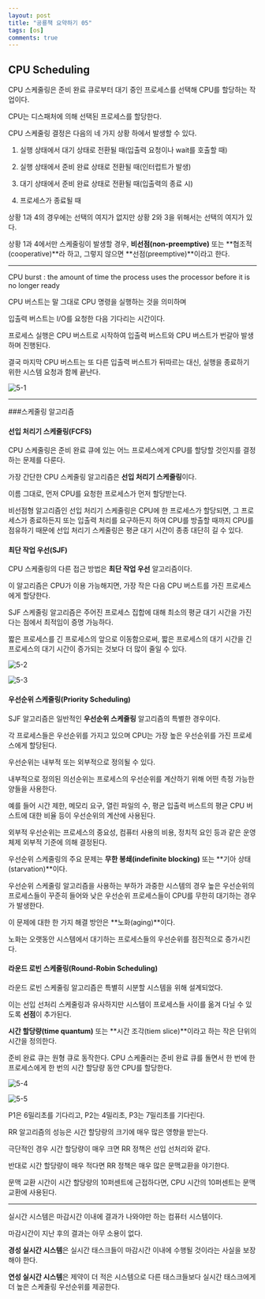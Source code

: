 ```yaml
---
layout: post
title: "공룡책 요약하기 05"
tags: [os]
comments: true
---
```


## CPU Scheduling

CPU 스케줄링은 준비 완료 큐로부터 대기 중인 프로세스를 선택해 CPU를 할당하는 작업이다. 

CPU는 디스패처에 의해 선택된 프로세스를 할당한다.



CPU 스케줄링 결정은 다음의 네 가지 상황 하에서 발생할 수 있다.

1. 실행 상태에서 대기 상태로 전환될 때(입출력 요청이나 wait를 호출할 때)

2. 실행 상태에서 준비 완료 상태로 전환될 때(인터럽트가 발생)

3. 대기 상태에서 준비 완료 상태로 전환될 때(입출력의 종료 시)

4. 프로세스가 종료될 때



상황 1과 4의 경우에는 선택의 여지가 없지만 상황 2와 3을 위해서는 선택의 여지가 있다.

상황 1과 4에서만 스케줄링이 발생할 경우, **비선점(non-preemptive)** 또는 **협조적(cooperative)**라 하고, 그렇지 않으면 **선점(preemptive)**이라고 한다.

---

CPU burst
: the amount of time the process uses the processor before it is no longer ready

CPU 버스트는 말 그대로 CPU 명령을 실행하는 것을 의미하며

입출력 버스트는 I/O를 요청한 다음 기다리는 시간이다.

프로세스 실행은 CPU 버스트로 시작하여 입출력 버스트와 CPU 버스트가 번갈아 발생하며 진행된다.

결국 마지막 CPU 버스트는 또 다른 입출력 버스트가 뒤따르는 대신, 실행을 종료하기 위한 시스템 요청과 함께 끝난다.

![5-1](https://user-images.githubusercontent.com/26412908/64435184-fdce4300-d0fc-11e9-988e-2da7e839e8d6.PNG)


---

###스케줄링 알고리즘 

#### 선입 처리기 스케줄링(FCFS)

CPU 스케줄링은 준비 완료 큐에 있는 어느 프로세스에게 CPU를 할당할 것인지를 결정하는 문제를 다룬다.

가장 간단한 CPU 스케줄링 알고리즘은 **선입 처리기 스케줄링**이다.

이름 그대로, 먼저 CPU를 요청한 프로세스가 먼저 할당받는다.

비선점형 알고리즘인 선입 처리기 스케줄링은 CPU에 한 프로세스가 할당되면, 그 프로세스가 종료하든지 또는 입출력 처리를 요구하든지 하여 CPU를 방출할 때까지 CPU를 점유하기 때문에 선입 처리기 스케줄링은 평균 대기 시간이 종종 대단히 길 수 있다.


#### 최단 작업 우선(SJF)

CPU 스케줄링의 다른 접근 방법은 **최단 작업 우선** 알고리즘이다.

이 알고리즘은 CPU가 이용 가능해지면, 가장 작은 다음 CPU 버스트를 가진 프로세스에게 할당한다.


SJF 스케줄링 알고리즘은 주어진 프로세스 집합에 대해 최소의 평균 대기 시간을 가진다는 점에서 최적임이 증명 가능하다.

짧은 프로세스를 긴 프로세스의 앞으로 이동함으로써, 짧은 프로세스의 대기 시간을 긴 프로세스의 대기 시간이 증가되는 것보다 더 많이 줄일 수 있다.


![5-2](https://user-images.githubusercontent.com/26412908/64435192-00c93380-d0fd-11e9-82e0-5f44ad503d0f.PNG)

![5-3](https://user-images.githubusercontent.com/26412908/64435196-0292f700-d0fd-11e9-8f2a-cad3e2b7dfbc.PNG)


#### 우선순위 스케줄링(Priority Scheduling)

SJF 알고리즘은 일반적인 **우선순위 스케줄링** 알고리즘의 특별한 경우이다.

각 프로세스들은 우선순위를 가지고 있으며 CPU는 가장 높은 우선순위를 가진 프로세스에게 할당된다.

우선순위는 내부적 또는 외부적으로 정의될 수 있다.

내부적으로 정의된 의선순위는 프로세스의 우선순위를 계산하기 위해 어떤 측정 가능한 양들을 사용한다.

예를 들어 시간 제한, 메모리 요구, 열린 파일의 수, 평균 입출력 버스트의 평균 CPU 버스트에 대한 비율 등이 우선순위의 계산에 사용된다.

외부적 우선순위는 프로세스의 중요성, 컴퓨터 사용의 비용, 정치적 요인 등과 같은 운영체제 외부적 기준에 의해 결정된다.

우선순위 스케줄링의 주요 문제는 **무한 봉쇄(indefinite blocking)** 또는 **기아 상태(starvation)**이다.

우선순위 스케줄링 알고리즘을 사용하는 부하가 과중한 시스템의 경우 높은 우선순위의 프로세스들이 꾸준히 들어와 낮은 우선순위 프로세스들이 CPU를 무한히 대기하는 경우가 발생한다. 

이 문제에 대한 한 가지 해결 방안은 **노화(aging)**이다. 

노화는 오랫동안 시스템에서 대기하는 프로세스들의 우선순위를 점진적으로 증가시킨다.


#### 라운드 로빈 스케줄링(Round-Robin Scheduling)


라운드 로빈 스케줄링 알고리즘은 특별히 시분할 시스템을 위해 설계되었다.

이는 선입 선처리 스케줄링과 유사하지만 시스템이 프로세스들 사이를 옮겨 다닐 수 있도록 **선점**이 추가된다.

**시간 할당량(time quantum)** 또는 **시간 조각(tiem slice)**이라고 하는 작은 단위의 시간을 정의한다.

준비 완료 큐는 원형 큐로 동작한다. CPU 스케줄러는 준비 완료 큐를 돌면서 한 번에 한 프로세스에게 한 번의 시간 할당량 동안 CPU를 할당한다.


![5-4](https://user-images.githubusercontent.com/26412908/64435203-04f55100-d0fd-11e9-8367-c8d7138aa693.PNG)

![5-5](https://user-images.githubusercontent.com/26412908/64435212-0888d800-d0fd-11e9-9de3-b1ceceeb0df1.PNG)

P1은 6밀리초를 기다리고, P2는 4밀리초, P3는 7밀리초를 기다린다.




RR 알고리즘의 성능은 시간 할당량의 크기에 매우 많은 영향을 받는다.

극단적인 경우 시간 할당량이 매우 크면 RR 정책은 선입 선처리와 같다.

반대로 시간 할당량이 매우 적다면 RR 정책은 매우 많은 문맥교환을 야기한다.

문맥 교환 시간이 시간 할당량의 10퍼센트에 근접하다면, CPU 시간의 10퍼센트는 문맥 교환에 사용된다.

---


실시간 시스템은 마감시간 이내에 결과가 나와야만 하는 컴퓨터 시스템이다.

마감시간이 지난 후의 결과는 아무 소용이 없다.

**경성 실시간 시스템**은 실시간 태스크들이 마감시간 이내에 수행될 것이라는 사실을 보장해야 한다.

**연성 실시간 시스템**은 제약이 더 적은 시스템으로 다른 태스크들보다 실시간 태스크에게 더 높은 스케줄링 우선순위를 제공한다.

